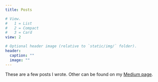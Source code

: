 ```yaml
---
title: Posts

# View.
#   1 = List
#   2 = Compact
#   3 = Card
view: 2

# Optional header image (relative to `static/img/` folder).
header:
  caption: ""
  image: ""
---
```


These are a few posts I wrote. Other can be found on my
[Medium page](https://medium.com/@matbesancon).
